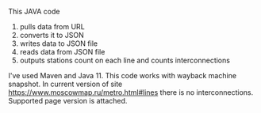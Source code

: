 This JAVA code 

1. pulls data from URL
2. converts it to JSON
3. writes data to JSON file
4. reads data from JSON file
5. outputs stations count on each line and counts interconnections

I've used Maven and Java 11.
This code works with wayback machine snapshot. In current version of site https://www.moscowmap.ru/metro.html#lines there is no interconnections. Supported page version is attached.
